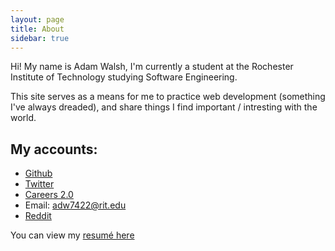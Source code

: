 ```yaml
---
layout: page
title: About
sidebar: true
---
```

Hi! My name is Adam Walsh, I'm currently a student at the Rochester Institute of Technology studying Software Engineering.

This site serves as a means for me to practice web development (something I've always dreaded), and share things I find important / 
intresting with the world.


My accounts:
--------
* [Github](https://github.com/walshie4)
* [Twitter](https://twitter.com/_walshie_)
* [Careers 2.0](https://careers.stackoverflow.com/adamwalsh)
* Email: adw7422@rit.edu
* [Reddit](http://www.reddit.com/user/_walshie_)

You can view my [resumé here](/Resumé.pdf)
